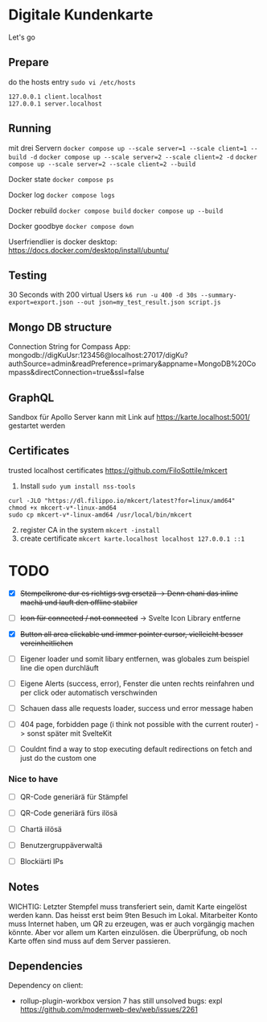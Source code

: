 # Digitale Kundenkarte

Let's go

## Prepare
do the hosts entry `sudo vi /etc/hosts`

```
127.0.0.1 client.localhost
127.0.0.1 server.localhost
```

## Running
mit drei Servern
`docker compose up --scale server=1 --scale client=1 --build -d`
`docker compose up --scale server=2 --scale client=2 -d`
`docker compose up --scale server=2 --scale client=2 --build`

Docker state
`docker compose ps`

Docker log
`docker compose logs`

Docker rebuild
`docker compose build`
`docker compose up --build`

Docker goodbye
`docker compose down`

Userfriendlier is docker desktop: https://docs.docker.com/desktop/install/ubuntu/

## Testing
30 Seconds with 200 virtual Users
`k6 run -u 400 -d 30s --summary-export=export.json --out json=my_test_result.json script.js`

## Mongo DB structure
Connection String for Compass App: mongodb://digKuUsr:123456@localhost:27017/digKu?authSource=admin&readPreference=primary&appname=MongoDB%20Compass&directConnection=true&ssl=false

## GraphQL
Sandbox für Apollo Server kann mit Link auf https://karte.localhost:5001/ gestartet werden

## Certificates
trusted localhost certificates
https://github.com/FiloSottile/mkcert

1. Install 
`sudo yum install nss-tools`
```
curl -JLO "https://dl.filippo.io/mkcert/latest?for=linux/amd64"
chmod +x mkcert-v*-linux-amd64
sudo cp mkcert-v*-linux-amd64 /usr/local/bin/mkcert
```
2. register CA in the system
`mkcert -install`
3. create certificate
`mkcert karte.localhost localhost 127.0.0.1 ::1`




# TODO
- [x] ~~Stempelkrone dur es richtigs svg ersetzä -> Denn chani das inline machä und lauft den offline stabiler~~
- [ ] ~~Icon für connected / not connected~~ -> Svelte Icon Library entferne
- [x] ~~Button all area clickable und immer pointer cursor, vielleicht besser vereinheitlichen~~
- [ ] Eigener loader und somit libary entfernen, was globales zum beispiel line die open durchläuft
- [ ] Eigene Alerts (success, error), Fenster die unten rechts reinfahren und per click oder automatisch verschwinden 
- [ ] Schauen dass alle requests loader, success und error message haben

- [ ] 404 page, forbidden page (i think not possible with the current router) -> sonst später mit SvelteKit
- [ ] Couldnt find a way to stop executing default redirections on fetch and just do the custom one

### Nice to have
- [ ] QR-Code generiärä für Stämpfel 
- [ ] QR-Code generiärä fürs ilösä 
- [ ] Chartä iilösä 
- [ ] Benutzergruppäverwaltä 
- [ ] Blockiärti IPs


## Notes
WICHTIG: Letzter Stempfel muss transferiert sein, damit Karte eingelöst werden kann. Das heisst erst beim 9ten Besuch im Lokal. Mitarbeiter Konto muss Internet haben, um QR zu erzeugen, was er auch vorgängig machen könnte. Aber vor allem um Karten einzulösen. die Überprüfung, ob noch Karte offen sind muss auf dem Server passieren.

## Dependencies
Dependency on client:
* rollup-plugin-workbox version 7 has still unsolved bugs: expl https://github.com/modernweb-dev/web/issues/2261